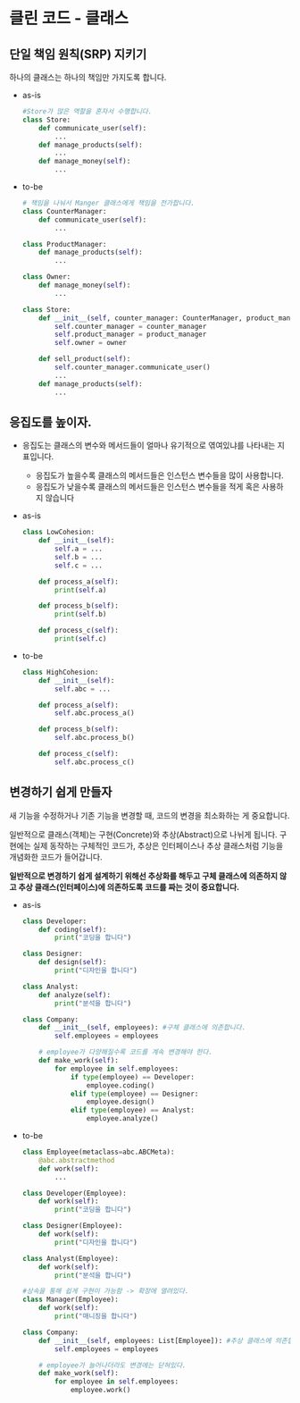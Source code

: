 # 클린 코드 - 클래스

## 단일 책임 원칙(SRP) 지키기
하나의 클래스는 하나의 책임만 가지도록 합니다.  

- as-is
  
  ```python
  #Store가 많은 역할을 혼자서 수행합니다.
  class Store:
      def communicate_user(self):
          ...
      def manage_products(self):
          ...
      def manage_money(self):
          ...
  ```

- to-be

  ```python
  # 책임을 나눠서 Manger 클래스에게 책임을 전가합니다.
  class CounterManager:
      def communicate_user(self):
          ...
  
  class ProductManager:
      def manage_products(self):
          ...
  
  class Owner:
      def manage_money(self):
          ...
  
  class Store:
      def __init__(self, counter_manager: CounterManager, product_manager: ProductManager, owner: Owner):
          self.counter_manager = counter_manager
          self.product_manager = product_manager
          self.owner = owner
  
      def sell_product(self):
          self.counter_manager.communicate_user()
          ...
      def manage_products(self):
          ...
  
  ```

## 응집도를 높이자.

- 응집도는 클래스의 변수와 메서드들이 얼마나 유기적으로 엮여있냐를 나타내는 지표입니다.
    - 응집도가 높을수록 클래스의 메서드들은 인스턴스 변수들을 많이 사용합니다.
    - 응집도가 낮을수록 클래스의 메서드들은 인스턴스 변수들을 적게 혹은 사용하지 않습니다
- as-is

  ```python
  class LowCohesion:
      def __init__(self):
          self.a = ...
          self.b = ...
          self.c = ...
  
      def process_a(self):
          print(self.a)
  
      def process_b(self):
          print(self.b)
  
      def process_c(self):
          print(self.c)
  ```

- to-be

  ```python
  class HighCohesion:
      def __init__(self):
          self.abc = ...
  
      def process_a(self):
          self.abc.process_a()
  
      def process_b(self):
          self.abc.process_b()
  
      def process_c(self):
          self.abc.process_c()
  ```

## 변경하기 쉽게 만들자

새 기능을 수정하거나 기존 기능을 변경할 때, 코드의 변경을 최소화하는 게 중요합니다. 

일반적으로 클래스(객체)는 구현(Concrete)와 추상(Abstract)으로 나뉘게 됩니다. 구현에는 실제 동작하는 구체적인 코드가, 추상은 인터페이스나 추상 클래스처럼 기능을 개념화한 코드가 들어갑니다.

**일반적으로 변경하기 쉽게 설계하기 위해선 추상화를 해두고 구체 클래스에 의존하지 않고 추상 클래스(인터페이스)에 의존하도록 코드를 짜는 것이 중요합니다.** 

- as-is

    ```python
    class Developer:
        def coding(self):
            print("코딩을 합니다")

    class Designer:
        def design(self):
            print("디자인을 합니다")

    class Analyst:
        def analyze(self):
            print("분석을 합니다")

    class Company:
        def __init__(self, employees): #구체 클래스에 의존합니다. 
            self.employees = employees

        # employee가 다양해질수록 코드를 계속 변경해야 한다.
        def make_work(self):
            for employee in self.employees:
                if type(employee) == Developer:
                    employee.coding()
                elif type(employee) == Designer:
                    employee.design()
                elif type(employee) == Analyst:
                    employee.analyze()
    ```

- to-be

    ```python
    class Employee(metaclass=abc.ABCMeta):
        @abc.abstractmethod
        def work(self):
            ...

    class Developer(Employee):
        def work(self):
            print("코딩을 합니다")

    class Designer(Employee):
        def work(self):
            print("디자인을 합니다")

    class Analyst(Employee):
        def work(self):
            print("분석을 합니다")

    #상속을 통해 쉽게 구현이 가능함 -> 확장에 열려있다.
    class Manager(Employee):
        def work(self):
    		print("매니징을 합니다")

    class Company:
        def __init__(self, employees: List[Employee]): #추상 클래스에 의존합니다.
            self.employees = employees

        # employee가 늘어나더라도 변경에는 닫혀있다.
        def make_work(self):
            for employee in self.employees:
                employee.work()
    ```